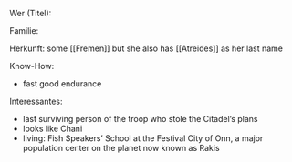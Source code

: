 Wer (Titel):

Familie:

Herkunft: some [[Fremen]] but she also has [[Atreides]] as her last name

Know-How:
- fast good endurance

Interessantes:
- last surviving person of the troop who stole the Citadel’s plans
- looks like Chani
- living:  Fish Speakers’ School at the Festival City of Onn, a major population center on the planet now known as Rakis